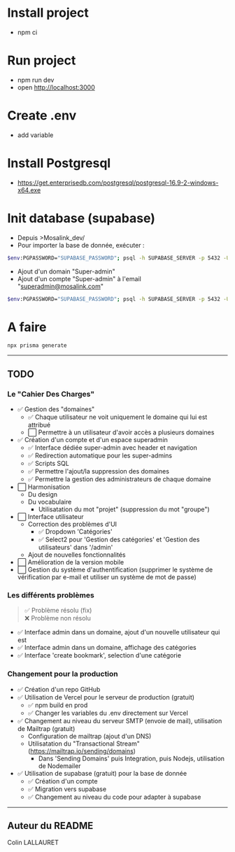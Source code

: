 # Install project

- npm ci

# Run project

- npm run dev
- open [http://localhost:3000](http://localhost:3000)

# Create .env

- add variable

# Install Postgresql

- https://get.enterprisedb.com/postgresql/postgresql-16.9-2-windows-x64.exe

# Init database (supabase)

- Depuis >Mosalink_dev/
- Pour importer la base de donnée, exécuter :

```bash
$env:PGPASSWORD="SUPABASE_PASSWORD"; psql -h SUPABASE_SERVER -p 5432 -U postgres.SUPABASE_PROJECT_ID -d postgres -f "mosalink-24-01-2024.dump"
```

- Ajout d'un domain "Super-admin"
- Ajout d'un compte "Super-admin" à l'email "superadmin@mosalink.com"

```bash
$env:PGPASSWORD="SUPABASE_PASSWORD"; psql -h SUPABASE_SERVER -p 5432 -U postgres.SUPABASE_PROJECT_ID -d postgres -f "modification-bdd-colin.sql"
```

# A faire

```bash
npx prisma generate
```

---

## TODO

### Le "Cahier Des Charges"

- ✅ Gestion des "domaines"
  - ✅ Chaque utilisateur ne voit uniquement le domaine qui lui est attribué
  - ⬜️ Permettre à un utilisateur d'avoir accès a plusieurs domaines
- ✅ Création d'un compte et d'un espace superadmin
  - ✅ Interface dédiée super-admin avec header et navigation
  - ✅ Redirection automatique pour les super-admins
  - ✅ Scripts SQL
  - ✅ Permettre l'ajout/la suppression des domaines
  - ✅ Permettre la gestion des administrateurs de chaque domaine
- ⬜️ Harmonisation
  - Du design
  - Du vocabulaire
    - Utilisatation du mot "projet" (suppression du mot "groupe")
- ⬜️ Interface utilisateur
  - Correction des problèmes d'UI
    - ✅ Dropdown 'Catégories'
    - ✅ Select2 pour 'Gestion des catégories' et 'Gestion des utilisateurs' dans '/admin'
  - Ajout de nouvelles fonctionnalités
- ⬜️ Amélioration de la version mobile
- ⬜️ Gestion du système d'authentification (supprimer le système de vérification par e-mail et utiliser un système de mot de passe)

### Les différents problèmes

> ✅ Problème résolu (fix)  
> ❌ Problème non résolu

- ✅ Interface admin dans un domaine, ajout d'un nouvelle utilisateur qui est
- ✅ Interface admin dans un domaine, affichage des catégories
- ✅ Interface 'create bookmark', selection d'une catégorie

### Changement pour la production

- ✅ Création d'un repo GitHub
- ✅ Utilisation de Vercel pour le serveur de production (gratuit)
  - ✅ npm build en prod
  - ✅ Changer les variables du .env directement sur Vercel
- ✅ Changement au niveau du serveur SMTP (envoie de mail), utilisation de Mailtrap (gratuit)
  - Configuration de mailtrap (ajout d'un DNS)
  - Utilisatation du "Transactional Stream" (https://mailtrap.io/sending/domains)
    - Dans 'Sending Domains' puis Integration, puis Nodejs, utilisation de Nodemailer
- ✅ Utilisation de supabase (gratuit) pour la base de donnée
  - ✅ Création d'un compte
  - ✅ Migration vers supabase
  - ✅ Changement au niveau du code pour adapter à supabase

---

## Auteur du README

Colin LALLAURET
